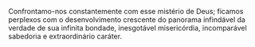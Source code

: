 ﻿Confrontamo-nos constantemente com esse mistério de Deus; ficamos perplexos com o desenvolvimento crescente do panorama infindável da verdade de sua infinita bondade, inesgotável misericórdia, incomparável sabedoria e extraordinário caráter.